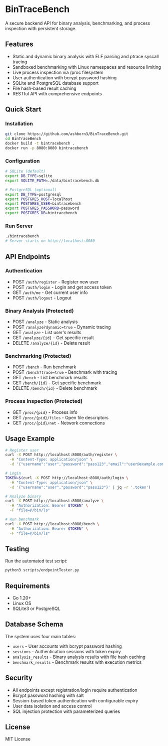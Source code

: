 # BinTraceBench

A secure backend API for binary analysis, benchmarking, and process inspection with persistent storage.

## Features

- Static and dynamic binary analysis with ELF parsing and ptrace syscall tracing
- Sandboxed benchmarking with Linux namespaces and resource limiting
- Live process inspection via /proc filesystem
- User authentication with bcrypt password hashing
- SQLite and PostgreSQL database support
- File hash-based result caching
- RESTful API with comprehensive endpoints

## Quick Start

### Installation

```bash
git clone https://github.com/ashborn3/BinTraceBench.git
cd BinTraceBench
docker build -t bintracebench .
docker run -p 8080:8080 bintracebench
```

### Configuration

```bash
# SQLite (default)
export DB_TYPE=sqlite
export SQLITE_PATH=./data/bintracebench.db

# PostgreSQL (optional)
export DB_TYPE=postgresql
export POSTGRES_HOST=localhost
export POSTGRES_USER=bintracebench
export POSTGRES_PASSWORD=password
export POSTGRES_DB=bintracebench
```

### Run Server

```bash
./bintracebench
# Server starts on http://localhost:8080
```

## API Endpoints

### Authentication
- POST `/auth/register` - Register new user
- POST `/auth/login` - Login and get access token
- GET `/auth/me` - Get current user info
- POST `/auth/logout` - Logout

### Binary Analysis (Protected)
- POST `/analyze` - Static analysis
- POST `/analyze?dynamic=true` - Dynamic tracing
- GET `/analyze` - List user's results
- GET `/analyze/{id}` - Get specific result
- DELETE `/analyze/{id}` - Delete result

### Benchmarking (Protected)
- POST `/bench` - Run benchmark
- POST `/bench?trace=true` - Benchmark with tracing
- GET `/bench` - List benchmark results
- GET `/bench/{id}` - Get specific benchmark
- DELETE `/bench/{id}` - Delete benchmark

### Process Inspection (Protected)
- GET `/proc/{pid}` - Process info
- GET `/proc/{pid}/files` - Open file descriptors
- GET `/proc/{pid}/net` - Network connections

## Usage Example

```bash
# Register user
curl -X POST http://localhost:8080/auth/register \
  -H "Content-Type: application/json" \
  -d '{"username":"user","password":"pass123","email":"user@example.com"}'

# Login
TOKEN=$(curl -X POST http://localhost:8080/auth/login \
  -H "Content-Type: application/json" \
  -d '{"username":"user","password":"pass123"}' | jq -r '.token')

# Analyze binary
curl -X POST http://localhost:8080/analyze \
  -H "Authorization: Bearer $TOKEN" \
  -F "file=@/bin/ls"

# Run benchmark
curl -X POST http://localhost:8080/bench \
  -H "Authorization: Bearer $TOKEN" \
  -F "file=@/bin/ls"
```

## Testing

Run the automated test script:

```bash
python3 scripts/endpointTester.py
```

## Requirements

- Go 1.20+
- Linux OS
- SQLite3 or PostgreSQL

## Database Schema

The system uses four main tables:
- `users` - User accounts with bcrypt password hashing
- `sessions` - Authentication sessions with token expiry
- `analysis_results` - Binary analysis results with file hash caching
- `benchmark_results` - Benchmark results with execution metrics

## Security

- All endpoints except registration/login require authentication
- Bcrypt password hashing with salt
- Session-based token authentication with configurable expiry
- User data isolation and access control
- SQL injection protection with parameterized queries

## License

MIT License
